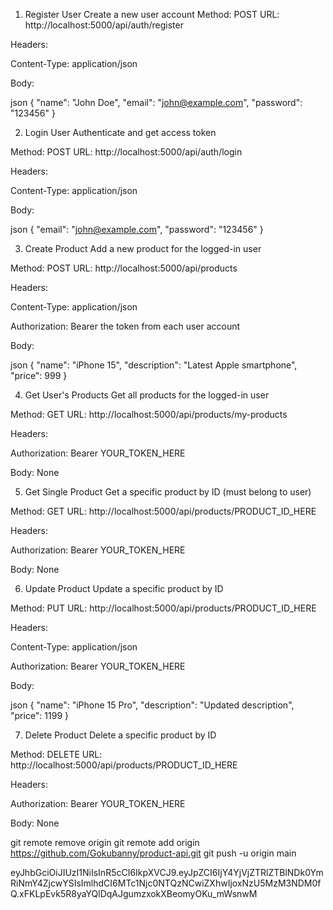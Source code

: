 1. Register User
Create a new user account
Method: POST
URL: http://localhost:5000/api/auth/register

Headers:

Content-Type: application/json

Body:

json
{
  "name": "John Doe",
  "email": "john@example.com",
  "password": "123456"
}



2. Login User
Authenticate and get access token

Method: POST
URL: http://localhost:5000/api/auth/login

Headers:

Content-Type: application/json

Body:

json
{
  "email": "john@example.com",
  "password": "123456"
}


3. Create Product
Add a new product for the logged-in user

Method: POST
URL: http://localhost:5000/api/products

Headers:

Content-Type: application/json

Authorization: Bearer the token from each user account

Body:

json
{
  "name": "iPhone 15",
  "description": "Latest Apple smartphone",
  "price": 999
}

4. Get User's Products
Get all products for the logged-in user

Method: GET
URL: http://localhost:5000/api/products/my-products

Headers:

Authorization: Bearer YOUR_TOKEN_HERE

Body: None


5. Get Single Product
Get a specific product by ID (must belong to user)

Method: GET
URL: http://localhost:5000/api/products/PRODUCT_ID_HERE

Headers:

Authorization: Bearer YOUR_TOKEN_HERE

Body: None


6. Update Product
Update a specific product by ID

Method: PUT
URL: http://localhost:5000/api/products/PRODUCT_ID_HERE

Headers:

Content-Type: application/json

Authorization: Bearer YOUR_TOKEN_HERE

Body:

json
{
  "name": "iPhone 15 Pro",
  "description": "Updated description",
  "price": 1199
}



7. Delete Product
Delete a specific product by ID

Method: DELETE
URL: http://localhost:5000/api/products/PRODUCT_ID_HERE

Headers:

Authorization: Bearer YOUR_TOKEN_HERE

Body: None


git remote remove origin
git remote add origin https://github.com/Gokubanny/product-api.git
git push -u origin main


eyJhbGciOiJIUzI1NiIsInR5cCI6IkpXVCJ9.eyJpZCI6IjY4YjVjZTRlZTBlNDk0YmRiNmY4ZjcwYSIsImlhdCI6MTc1Njc0NTQzNCwiZXhwIjoxNzU5MzM3NDM0fQ.xFKLpEvk5R8yaYQlDqAJgumzxokXBeomyOKu_mWsnwM